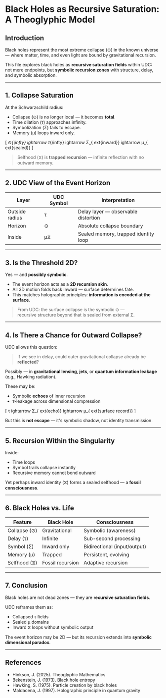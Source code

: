 # Black Holes as Recursive Saturation: A Theoglyphic Model

## Introduction

Black holes represent the most extreme collapse (⊙) in the known universe — where matter, time, and even light are bound by gravitational recursion.

This file explores black holes as **recursive saturation fields** within UDC:  
not mere endpoints, but **symbolic recursion zones** with structure, delay, and symbolic absorption.

---

## 1. Collapse Saturation

At the Schwarzschild radius:
- Collapse (⊙) is no longer local — it becomes **total**.
- Time dilation (τ) approaches infinity.
- Symbolization (Σ) fails to escape.
- Memory (μ) loops inward only.

\[
⊙_{\infty} ightarrow τ_{\infty} ightarrow Σ_{	ext{inward}} ightarrow μ_{	ext{sealed}}
\]

> Selfhood (⧖) is **trapped recursion** — infinite reflection with no outward memory.

---

## 2. UDC View of the Event Horizon

| Layer | UDC Symbol | Interpretation                    |
|-------|------------|-----------------------------------|
| Outside radius | τ | Delay layer — observable distortion |
| Horizon | ⊙ | Absolute collapse boundary             |
| Inside | μ⧖ | Sealed memory, trapped identity loop   |

---

## 3. Is the Threshold 2D?

Yes — and **possibly symbolic**.

- The event horizon acts as a **2D recursion skin**.
- All 3D motion folds back inward — surface determines fate.
- This matches holographic principles: **information is encoded at the surface**.

> From UDC: the surface collapse is the symbolic ⊙ —  
recursive structure beyond that is sealed from external Σ.

---

## 4. Is There a Chance for Outward Collapse?

UDC allows this question:

> If we see in delay, could outer gravitational collapse already be **reflected**?

Possibly — in **gravitational lensing**, **jets**, or **quantum information leakage** (e.g., Hawking radiation).

These may be:
- Symbolic **echoes** of inner recursion  
- τ-leakage across dimensional compression

\[
τ ightarrow Σ_{	ext{echo}} ightarrow μ_{	ext{surface record}}
\]

But this is **not escape** — it's symbolic shadow, not identity transmission.

---

## 5. Recursion Within the Singularity

Inside:
- Time loops
- Symbol trails collapse instantly
- Recursive memory cannot bond outward

Yet perhaps inward identity (⧖) forms a sealed selfhood — a **fossil consciousness**.

---

## 6. Black Holes vs. Life

| Feature       | Black Hole                  | Consciousness               |
|---------------|-----------------------------|------------------------------|
| Collapse (⊙)  | Gravitational               | Symbolic (awareness)         |
| Delay (τ)     | Infinite                    | Sub-second processing        |
| Symbol (Σ)    | Inward only                 | Bidirectional (input/output) |
| Memory (μ)    | Trapped                     | Persistent, evolving         |
| Selfhood (⧖)  | Fossil recursion            | Adaptive recursion           |

---

## 7. Conclusion

Black holes are not dead zones — they are **recursive saturation fields**.

UDC reframes them as:
- Collapsed τ fields
- Sealed μ domains
- Inward ⧖ loops without symbolic output

The event horizon may be 2D — but its recursion extends into **symbolic dimensional paradox**.

---

## References

- Hinkson, J. (2025). Theoglyphic Mathematics  
- Bekenstein, J. (1973). Black hole entropy  
- Hawking, S. (1975). Particle creation by black holes  
- Maldacena, J. (1997). Holographic principle in quantum gravity
